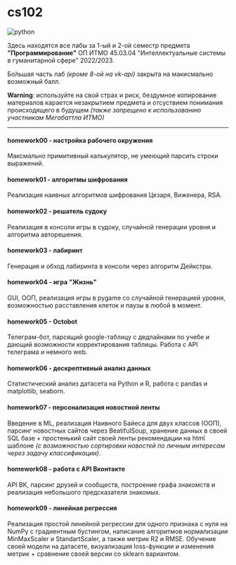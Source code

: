 # cs102
![python](https://img.shields.io/badge/python-6a6a6a?style=flat&logo=python&logoColor=white&link=https%3A%2F%2Fwww.python.org%2F)

Здесь находятся все лабы за 1-ый и 2-ой семестр предмета **"Программирование"** ОП ИТМО 45.03.04 "Интеллектуальные системы в гуманитарной сфере" 2022/2023. 

Бо́льшая часть лаб *(кроме 8-ой на vk-api)* закрыта на макисмально возможный балл. 

**Warning**: используйте на свой страх и риск, бездумное копирование материалов карается незакрытием предмета и отсуствием понимания происходящего в будущем *(также запрещено к использованию участникам Мегабаттла ИТМО)*

___

#### homework00 - настройка рабочего окружения
Максмально примитивный калькулятор, не умеющий парсить строки выражений.

#### homework01 - алгоритмы шифрования
Реализация наивных алгоритмов шифрования Цезаря, Виженера, RSA.

#### homework02 - решатель судоку
Реализация в консоли игры в судоку, случайной генерации уровня и алгоритма авторешения.

#### homework03 - лабиринт
Генерация и обход лабиринта в консоли через алгоритм Дейкстры.

#### homework04 - игра "Жизнь"
GUI, ООП, реализация игры в pygame со случайной генерацией уровня, возможностью расставления клеток и паузы в любой в момент.

#### homework05 - Octobot
Телеграм-бот, парсящий google-таблицу с дедлайнами по учебе и дающий возможности корректирования таблицы. Работа с API телеграма и немного web.

#### homework06 - дескрептивный анализ данных
Статистический анализ датасета на Python и R, работа с pandas и matplotlib, seaborn.

#### homework07 - персонализация новостной ленты
Введение в ML, реализация Наивного Байеса для двух классов (ООП), парсинг новостных сайтов через BeatifulSoup, хранение данных в своей SQL базе + простенький сайт своей ленты рекомендации на html шаблоне *(с возможностью сортировки новостей по личным интересам через задачу классификации)*.

#### homework08 - работа с API Вконтакте
API ВК, парсинг друзей и сообществ, построение графа знакомств и реализация небольшого предсказателя знакомых.

#### homework09 - линейная регрессия
Реализация простой линейной регрессии для одного признака с нуля на NumPy с градиентным бустингом, написание алгоритмов нормализации MinMaxScaler и StandartScaler, а также метрик R2 и RMSE. Обучение своей модели на датасете, визуализация loss-функции и изменения метрик + сравнение своей версии со sklearn вариантом.

